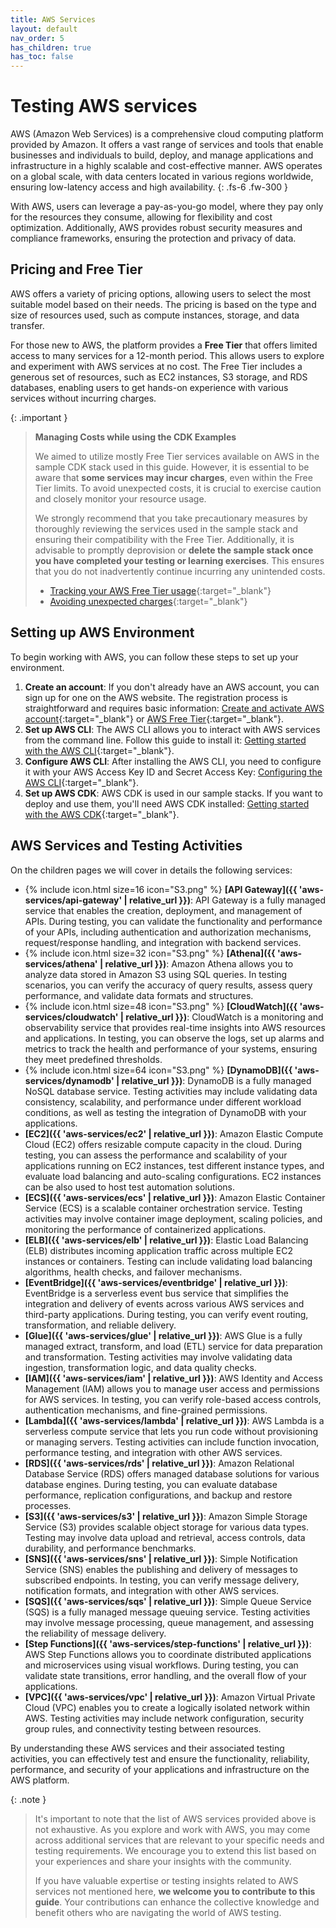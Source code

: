 ```yaml
---
title: AWS Services
layout: default
nav_order: 5
has_children: true
has_toc: false
---
```


# Testing AWS services

AWS (Amazon Web Services) is a comprehensive cloud computing platform provided by Amazon. It offers a vast range of services and tools that enable businesses and individuals to build, deploy, and manage applications and infrastructure in a highly scalable and cost-effective manner. AWS operates on a global scale, with data centers located in various regions worldwide, ensuring low-latency access and high availability.
{: .fs-6 .fw-300 }

With AWS, users can leverage a pay-as-you-go model, where they pay only for the resources they consume, allowing for flexibility and cost optimization. Additionally, AWS provides robust security measures and compliance frameworks, ensuring the protection and privacy of data.

## Pricing and Free Tier

AWS offers a variety of pricing options, allowing users to select the most suitable model based on their needs. The pricing is based on the type and size of resources used, such as compute instances, storage, and data transfer.

For those new to AWS, the platform provides a **Free Tier** that offers limited access to many services for a 12-month period. This allows users to explore and experiment with AWS services at no cost. The Free Tier includes a generous set of resources, such as EC2 instances, S3 storage, and RDS databases, enabling users to get hands-on experience with various services without incurring charges.

{: .important }
> **Managing Costs while using the CDK Examples**
> 
> We aimed to utilize mostly Free Tier services available on AWS in the sample CDK stack used in this guide. However, it is essential to be aware that **some services may incur charges**, even within the Free Tier limits. To avoid unexpected costs, it is crucial to exercise caution and closely monitor your resource usage.
> 
> We strongly recommend that you take precautionary measures by thoroughly reviewing the services used in the sample stack and ensuring their compatibility with the Free Tier. Additionally, it is advisable to promptly deprovision or **delete the sample stack once you have completed your testing or learning exercises**. This ensures that you do not inadvertently continue incurring any unintended costs.
>
> * [Tracking your AWS Free Tier usage](https://docs.aws.amazon.com/awsaccountbilling/latest/aboutv2/tracking-free-tier-usage.html){:target="_blank"}
> * [Avoiding unexpected charges](https://docs.aws.amazon.com/awsaccountbilling/latest/aboutv2/checklistforunwantedcharges.html){:target="_blank"}

## Setting up AWS Environment

To begin working with AWS, you can follow these steps to set up your environment.

1. **Create an account**: If you don't already have an AWS account, you can sign up for one on the AWS website. The registration process is straightforward and requires basic information: [Create and activate AWS account](https://repost.aws/knowledge-center/create-and-activate-aws-account){:target="_blank"} or [AWS Free Tier](https://aws.amazon.com/free/){:target="_blank"}.
2. **Set up AWS CLI**: The AWS CLI allows you to interact with AWS services from the command line. Follow this guide to install it: [Getting started with the AWS CLI](https://docs.aws.amazon.com/cli/latest/userguide/cli-chap-getting-started.html){:target="_blank"}.
3. **Configure AWS CLI**: After installing the AWS CLI, you need to configure it with your AWS Access Key ID and Secret Access Key: [Configuring the AWS CLI](https://docs.aws.amazon.com/cli/latest/userguide/cli-chap-configure.html){:target="_blank"}.
4. **Set up AWS CDK**: AWS CDK is used in our sample stacks. If you want to deploy and use them, you'll need AWS CDK installed: [Getting started with the AWS CDK](https://docs.aws.amazon.com/cdk/v2/guide/getting_started.html){:target="_blank"}.

## AWS Services and Testing Activities

On the children pages we will cover in details the following services:
* {% include icon.html size=16 icon="S3.png" %} **[API Gateway]({{ 'aws-services/api-gateway' | relative_url }})**: API Gateway is a fully managed service that enables the creation, deployment, and management of APIs. During testing, you can validate the functionality and performance of your APIs, including authentication and authorization mechanisms, request/response handling, and integration with backend services.
* {% include icon.html size=32 icon="S3.png" %} **[Athena]({{ 'aws-services/athena' | relative_url }})**: Amazon Athena allows you to analyze data stored in Amazon S3 using SQL queries. In testing scenarios, you can verify the accuracy of query results, assess query performance, and validate data formats and structures.
* {% include icon.html size=48 icon="S3.png" %} **[CloudWatch]({{ 'aws-services/cloudwatch' | relative_url }})**: CloudWatch is a monitoring and observability service that provides real-time insights into AWS resources and applications. In testing, you can observe the logs, set up alarms and metrics to track the health and performance of your systems, ensuring they meet predefined thresholds.
* {% include icon.html size=64 icon="S3.png" %} **[DynamoDB]({{ 'aws-services/dynamodb' | relative_url }})**: DynamoDB is a fully managed NoSQL database service. Testing activities may include validating data consistency, scalability, and performance under different workload conditions, as well as testing the integration of DynamoDB with your applications.
* **[EC2]({{ 'aws-services/ec2' | relative_url }})**: Amazon Elastic Compute Cloud (EC2) offers resizable compute capacity in the cloud. During testing, you can assess the performance and scalability of your applications running on EC2 instances, test different instance types, and evaluate load balancing and auto-scaling configurations. EC2 instances can be also used to host test automation solutions.
* **[ECS]({{ 'aws-services/ecs' | relative_url }})**: Amazon Elastic Container Service (ECS) is a scalable container orchestration service. Testing activities may involve container image deployment, scaling policies, and monitoring the performance of containerized applications.
* **[ELB]({{ 'aws-services/elb' | relative_url }})**: Elastic Load Balancing (ELB) distributes incoming application traffic across multiple EC2 instances or containers. Testing can include validating load balancing algorithms, health checks, and failover mechanisms.
* **[EventBridge]({{ 'aws-services/eventbridge' | relative_url }})**: EventBridge is a serverless event bus service that simplifies the integration and delivery of events across various AWS services and third-party applications. During testing, you can verify event routing, transformation, and reliable delivery.
* **[Glue]({{ 'aws-services/glue' | relative_url }})**: AWS Glue is a fully managed extract, transform, and load (ETL) service for data preparation and transformation. Testing activities may involve validating data ingestion, transformation logic, and data quality checks.
* **[IAM]({{ 'aws-services/iam' | relative_url }})**: AWS Identity and Access Management (IAM) allows you to manage user access and permissions for AWS services. In testing, you can verify role-based access controls, authentication mechanisms, and fine-grained permissions.
* **[Lambda]({{ 'aws-services/lambda' | relative_url }})**: AWS Lambda is a serverless compute service that lets you run code without provisioning or managing servers. Testing activities can include function invocation, performance testing, and integration with other AWS services.
* **[RDS]({{ 'aws-services/rds' | relative_url }})**: Amazon Relational Database Service (RDS) offers managed database solutions for various database engines. During testing, you can evaluate database performance, replication configurations, and backup and restore processes.
* **[S3]({{ 'aws-services/s3' | relative_url }})**: Amazon Simple Storage Service (S3) provides scalable object storage for various data types. Testing may involve data upload and retrieval, access controls, data durability, and performance benchmarks.
* **[SNS]({{ 'aws-services/sns' | relative_url }})**: Simple Notification Service (SNS) enables the publishing and delivery of messages to subscribed endpoints. In testing, you can verify message delivery, notification formats, and integration with other AWS services.
* **[SQS]({{ 'aws-services/sqs' | relative_url }})**: Simple Queue Service (SQS) is a fully managed message queuing service. Testing activities may involve message processing, queue management, and assessing the reliability of message delivery.
* **[Step Functions]({{ 'aws-services/step-functions' | relative_url }})**: AWS Step Functions allows you to coordinate distributed applications and microservices using visual workflows. During testing, you can validate state transitions, error handling, and the overall flow of your applications.
* **[VPC]({{ 'aws-services/vpc' | relative_url }})**: Amazon Virtual Private Cloud (VPC) enables you to create a logically isolated network within AWS. Testing activities may include network configuration, security group rules, and connectivity testing between resources.

By understanding these AWS services and their associated testing activities, you can effectively test and ensure the functionality, reliability, performance, and security of your applications and infrastructure on the AWS platform.

{: .note }
> It's important to note that the list of AWS services provided above is not exhaustive. 
> As you explore and work with AWS, you may come across additional services that are relevant to your specific needs and testing requirements. We encourage you to extend this list based on your experiences and share your insights with the community.
> 
> If you have valuable expertise or testing insights related to AWS services not mentioned here, **we welcome you to contribute to this guide**. Your contributions can enhance the collective knowledge and benefit others who are navigating the world of AWS testing. 